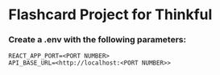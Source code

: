 # Flashcard Project for Thinkful

### Create a .env with the following parameters:

```
REACT_APP_PORT=<PORT NUMBER>
API_BASE_URL=<http://localhost:<PORT NUMBER>>
```
